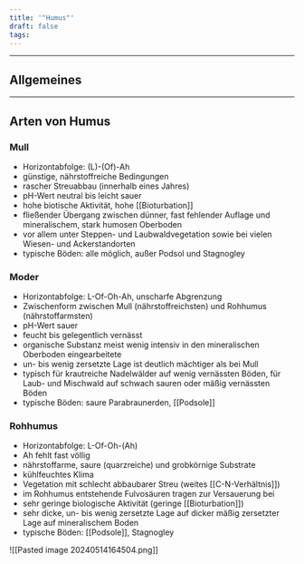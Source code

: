 ```yaml
---
title: '"Humus"'
draft: false
tags:
---
```



---
## Allgemeines


---
## Arten von Humus

### Mull
- Horizontabfolge: (L)-(Of)-Ah
- günstige, nährstoffreiche Bedingungen
- rascher Streuabbau (innerhalb eines Jahres)
- pH-Wert neutral bis leicht sauer
- hohe biotische Aktivität, hohe [[Bioturbation]]
- fließender Übergang zwischen dünner, fast fehlender Auflage und mineralischem, stark humosen Oberboden
- vor allem unter Steppen- und Laubwaldvegetation sowie bei vielen Wiesen- und Ackerstandorten
- typische Böden: alle möglich, außer Podsol und Stagnogley

### Moder
- Horizontabfolge: L-Of-Oh-Ah, unscharfe Abgrenzung
- Zwischenform zwischen Mull (nährstoffreichsten) und Rohhumus (nährstoffarmsten)
- pH-Wert sauer
- feucht bis gelegentlich vernässt
- organische Substanz meist wenig intensiv in den mineralischen Oberboden eingearbeitete
- un- bis wenig zersetzte Lage ist deutlich mächtiger als bei Mull
- typisch für krautreiche Nadelwälder auf wenig vernässten Böden, für Laub- und Mischwald auf schwach sauren oder mäßig vernässten Böden
- typische Böden: saure Parabraunerden, [[Podsole]]

### Rohhumus
- Horizontabfolge: L-Of-Oh-(Ah)
- Ah fehlt fast völlig
- nährstoffarme, saure (quarzreiche) und grobkörnige Substrate
- kühlfeuchtes Klima
- Vegetation mit schlecht abbaubarer Streu (weites [[C-N-Verhältnis]])
- im Rohhumus entstehende Fulvosäuren tragen zur Versauerung bei
- sehr geringe biologische Aktivität (geringe [[Bioturbation]])
- sehr dicke, un- bis wenig zersetzte Lage auf dicker mäßig zersetzter Lage auf mineralischem Boden
- typische Böden: [[Podsole]], Stagnogley

![[Pasted image 20240514164504.png]]

